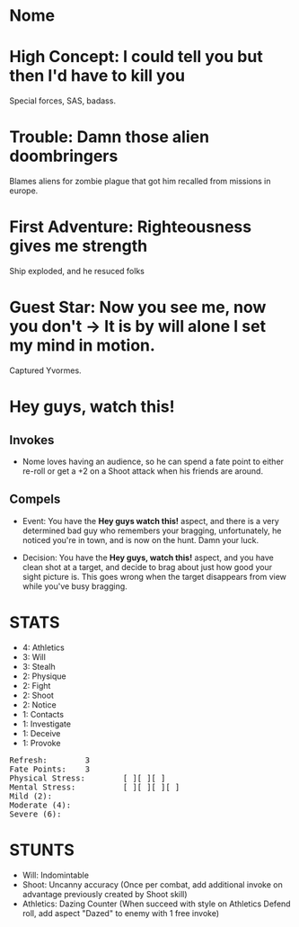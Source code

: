 # Nome

# High Concept: I could tell you but then I'd have to kill you

Special forces, SAS, badass.

# Trouble: Damn those alien doombringers

Blames aliens for zombie plague that got him recalled from missions in europe.

# First Adventure: Righteousness gives me strength

Ship exploded, and he resuced folks

# Guest Star: Now you see me, now you don't -> It is by will alone I set my mind in motion.

Captured Yvormes.

# Hey guys, watch this!

## Invokes

* Nome loves having an audience, so he can spend a fate point to either re-roll or get a +2 on a Shoot attack when his friends are around.

## Compels

* Event: You have the **Hey guys watch this!** aspect, and there is a very determined bad guy who remembers your bragging, unfortunately, he noticed you're in town, and is now on the hunt.  Damn your luck.

* Decision: You have the **Hey guys, watch this!** aspect, and you have clean shot at a target, and decide to brag about just how good your sight picture is.  This goes wrong when the target disappears from view while you've busy bragging.

# STATS

* 4: Athletics
* 3: Will
* 3: Stealh
* 2: Physique
* 2: Fight
* 2: Shoot
* 2: Notice
* 1: Contacts
* 1: Investigate
* 1: Deceive
* 1: Provoke

<pre>
Refresh: 		3
Fate Points: 	3
Physical Stress: 		[ ][ ][ ]
Mental Stress: 			[ ][ ][ ][ ]
Mild (2): 
Moderate (4):
Severe (6):
</pre>

# STUNTS

* Will: Indomintable
* Shoot: Uncanny accuracy (Once per combat, add additional invoke on advantage previously created by Shoot skill)
* Athletics: Dazing Counter (When succeed with style on Athletics Defend roll, add aspect "Dazed" to enemy with 1 free invoke)
